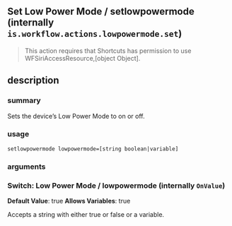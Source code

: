 
## Set Low Power Mode / setlowpowermode (internally `is.workflow.actions.lowpowermode.set`)


> This action requires that Shortcuts has permission to use WFSiriAccessResource,[object Object].


## description
### summary
Sets the device’s Low Power Mode to on or off.


### usage
`setlowpowermode lowpowermode=[string boolean|variable]`

### arguments
### Switch: Low Power Mode / lowpowermode (internally `OnValue`)
**Default Value**: true
**Allows Variables**: true


Accepts a string with either true or false
or a variable.
